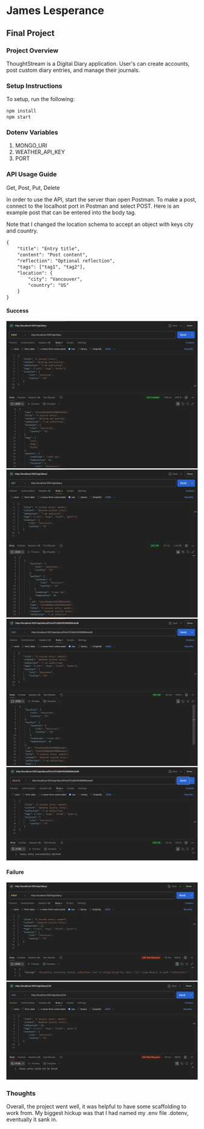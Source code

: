 # James Lesperance

## Final Project

### Project Overview
ThoughtStream is a Digital Diary application.  User's can create accounts, post
custom diary entries, and manage their journals.

### Setup Instructions
To setup, run the following:
```
npm install
npm start
```

### Dotenv Variables
1) MONGO_URI
2) WEATHER_API_KEY
3) PORT

### API Usage Guide
Get, Post, Put, Delete

In order to use the API, start the server than open Postman.  To make a post, connect
to the localhost port in Postman and select POST.  Here is an example post that can
be entered into the body tag.  

Note that I changed the location schema to accept an object with keys city and country.

```
{
	"title": "Entry title",
	"content": "Post content",
	"reflection": "Optional reflection",
	"tags": ["tag1", "tag2"],
	"location": {
		"city": "Vancouver",
		"country": "US"
	}
}
```

#### Success
![Create Request Success](./images/create-success.png "Create Request Success")
![Read Request Success](./images/read-success.png "Read Request Success")
![Update Request Success](./images/put-success.png "Update Request Success")
![Delete Request Success](./images/delete-success.png "Delete Request Success")

#### Failure
![Bad Request](./images/bad-request.png "Bad Request")
![Update Bad Request](./images/put-bad-request.png "Update Bad Request")


### Thoughts
Overall, the project went well, it was helpful to have some scaffolding to work from.  My biggest hickup was that I had named my .env file .dotenv, eventually it sank in.

